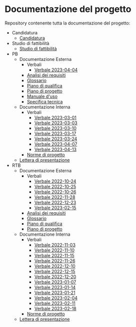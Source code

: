 # Documentazione del progetto

Repository contenente tutta la documentazione del progetto:

- Candidatura
  - [Candidatura](Candidatura/Candidatura.pdf)
- Studio di fattibilità
  - [Studio di fattibilità](Studio%20di%20Fattibilit%C3%A0/StudioDiFattibilita_v1.0.0.pdf)
- PB
  - Documentazione Esterna
    - Verbali
      - [Verbale 2023-04-04](PB/Documentazione%20Esterna/Verbali/VE_2023_04_04.pdf)
    - [Analisi dei requisiti](PB/Documentazione%20Esterna/AnalisiDeiRequisiti_v2.0.0.pdf)
    - [Glossario](PB/Documentazione%20Esterna/Glossario_v2.0.0.pdf)
    - [Piano di qualifica](PB/Documentazione%20Esterna/PianoDiQualifica_v2.0.0.pdf)
    - [Piano di progetto](PB/Documentazione%20Esterna/PianoDiProgetto_v2.0.0.pdf)
    - [Manuale d'uso](PB/Documentazione%20Esterna/ManualeUso_v1.0.0.pdf)
    - [Specifica tecnica](PB/Documentazione%20Esterna/SpecificaTecnica_v1.0.0.pdf)
  - Documentazione Interna
    - Verbali
      - [Verbale 2023-03-01](PB/Documentazione%20Interna/Verbali/VI_2023_03_01.pdf)
      - [Verbale 2023-03-03](PB/Documentazione%20Interna/Verbali/VI_2023_03_03.pdf)
      - [Verbale 2023-03-10](PB/Documentazione%20Interna/Verbali/VI_2023_03_10.pdf)
      - [Verbale 2023-03-17](PB/Documentazione%20Interna/Verbali/VI_2023_03_17.pdf)
      - [Verbale 2023-03-24](PB/Documentazione%20Interna/Verbali/VI_2023_03_24.pdf)
      - [Verbale 2023-04-07](PB/Documentazione%20Interna/Verbali/VI_2023_04_07.pdf)
      - [Verbale 2023-04-13](PB/Documentazione%20Interna/Verbali/VI_2023_04_13.pdf)
    - [Norme di progetto](PB/Documentazione%20Interna/NormeDiProgetto_v2.0.0.pdf)
  - [Lettera di presentazione](PB/LetteraDiPresentazione_PB.pdf)
- RTB
  - Documentazione Esterna
    - Verbali
      - [Verbale 2022-10-24](RTB/Documentazione%20Esterna/Verbali/VE_2022_10_24.pdf)
      - [Verbale 2022-10-25](RTB/Documentazione%20Esterna/Verbali/VE_2022_10_25.pdf)
      - [Verbale 2022-10-26](RTB/Documentazione%20Esterna/Verbali/VE_2022_10_26.pdf)
      - [Verbale 2022-11-28](RTB/Documentazione%20Esterna/Verbali/VE_2022_11_28.pdf)
      - [Verbale 2022-12-23](RTB/Documentazione%20Esterna/Verbali/VE_2022_12_23.pdf)
      - [Verbale 2023-02-15](RTB/Documentazione%20Esterna/Verbali/VE_2023_02_15.pdf)
    - [Analisi dei requisiti](RTB/Documentazione%20Esterna/AnalisiDeiRequisiti_v1.0.0.pdf)
    - [Glossario](RTB/Documentazione%20Esterna/Glossario_v1.0.0.pdf)
    - [Piano di qualifica](RTB/Documentazione%20Esterna/PianoDiQualifica_v1.0.0.pdf)
    - [Piano di progetto](RTB/Documentazione%20Esterna/PianoDiProgetto_v1.0.0.pdf)
  - Documentazione Interna
    - Verbali
      - [Verbale 2022-11-03](RTB/Documentazione%20Interna/Verbali/VI_2022_11_03.pdf)
      - [Verbale 2022-11-10](RTB/Documentazione%20Interna/Verbali/VI_2022_11_10.pdf)
      - [Verbale 2022-11-15](RTB/Documentazione%20Interna/Verbali/VI_2022_11_15.pdf)
      - [Verbale 2022-11-26](RTB/Documentazione%20Interna/Verbali/VI_2022_11_26.pdf)
      - [Verbale 2022-12-10](RTB/Documentazione%20Interna/Verbali/VI_2022_12_10.pdf)
      - [Verbale 2022-12-15](RTB/Documentazione%20Interna/Verbali/VI_2022_12_15.pdf)
      - [Verbale 2022-12-20](RTB/Documentazione%20Interna/Verbali/VI_2022_12_20.pdf)
      - [Verbale 2023-01-07](RTB/Documentazione%20Interna/Verbali/VI_2023_01_07.pdf)
      - [Verbale 2023-01-14](RTB/Documentazione%20Interna/Verbali/VI_2023_01_14.pdf)
      - [Verbale 2023-01-21](RTB/Documentazione%20Interna/Verbali/VI_2023_01_21.pdf)
      - [Verbale 2023-02-04](RTB/Documentazione%20Interna/Verbali/VI_2023_02_04.pdf)
      - [Verbale 2023-02-11](RTB/Documentazione%20Interna/Verbali/VI_2023_02_11.pdf)
      - [Verbale 2023-02-18](RTB/Documentazione%20Interna/Verbali/VI_2023_02_18.pdf)
    - [Norme di progetto](RTB/Documentazione%20Interna/NormeDiProgetto_v1.0.0.pdf)
  - [Lettera di presentazione](RTB/LetteraDiPresentazione_RTB.pdf)
